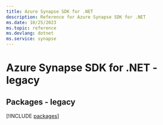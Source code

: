 ```yaml
---
title: Azure Synapse SDK for .NET
description: Reference for Azure Synapse SDK for .NET
ms.date: 10/25/2023
ms.topic: reference
ms.devlang: dotnet
ms.service: synapse
---
```

# Azure Synapse SDK for .NET - legacy
## Packages - legacy
[!INCLUDE [packages](synapse-index.md)]